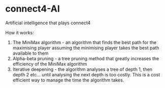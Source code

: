 # connect4-AI
Artificial intelligence that plays connect4

How it works:
1. The MiniMax algorithm - an algorithm that finds the best path for the maximising player assuming the minimising player takes the best path available to them
2. Alpha-beta pruning - a tree pruning method that greatly increases the efficiency of the MiniMax algorithm
3. Iterative deepening - the algorithm analyses a tree of depth 1, then depth 2 etc... until analysing the next depth is too costly. This is a cost efficient way to manage the time the algorithm takes.

